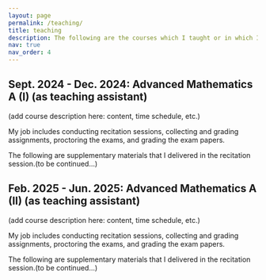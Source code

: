 ```yaml
---
layout: page
permalink: /teaching/
title: teaching
description: The following are the courses which I taught or in which I served as a teaching assistant.
nav: true
nav_order: 4
---
```

## **Sept. 2024 - Dec. 2024: Advanced Mathematics A (I)** (as teaching assistant)

(add course description here: content, time schedule, etc.)

My job includes conducting recitation sessions, collecting and grading assignments, proctoring the exams, and grading the exam papers.

The following are supplementary materials that I delivered in the recitation session.(to be continued...)

## **Feb. 2025 - Jun. 2025: Advanced Mathematics A (II)** (as teaching assistant)

(add course description here: content, time schedule, etc.)

My job includes conducting recitation sessions, collecting and grading assignments, proctoring the exams, and grading the exam papers.

The following are supplementary materials that I delivered in the recitation session.(to be continued...)
